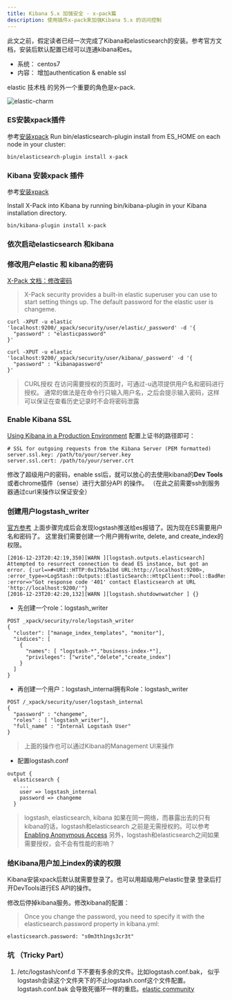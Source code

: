 ```yaml
---
title: Kibana 5.x 加强安全 - x-pack篇
description: 使用插件x-pack来加强Kibana 5.x 的访问控制
---
```

 此文之前，假定读者已经一次完成了Kibana和elasticsearch的安装。参考官方文档，安装后默认配置已经可以连通kibana和es。 
 
 - 系统： centos7
 - 内容： 增加authentication & enable ssl
 
 elastic 技术栈 的另外一个重要的角色是x-pack. 

![elastic-charm](/assets/preimg/Elastic-Technologies/elastic-charm.png)

### ES安装xpack插件
参考[安装xpack](https://www.elastic.co/guide/en/x-pack/current/installing-xpack.html)
Run bin/elasticsearch-plugin install from ES_HOME on each node in your cluster:
```
bin/elasticsearch-plugin install x-pack
```

### Kibana 安装xpack 插件
参考[安装xpack](https://www.elastic.co/guide/en/x-pack/current/installing-xpack.html)

Install X-Pack into Kibana by running bin/kibana-plugin in your Kibana installation directory.
```
bin/kibana-plugin install x-pack
```
### 依次启动elasticsearch 和kibana


### 修改用户elastic 和 kibana的密码
[X-Pack 文档：修改密码](https://www.elastic.co/guide/en/x-pack/current/security-getting-started.html)
> X-Pack security provides a built-in elastic superuser you can use to start setting things up. The default password for the elastic user is changeme.

```
curl -XPUT -u elastic 'localhost:9200/_xpack/security/user/elastic/_password' -d '{
  "password" : "elasticpassword"
}'
```
```
curl -XPUT -u elastic 'localhost:9200/_xpack/security/user/kibana/_password' -d '{
  "password" : "kibanapassword"
}'
```
> CURL授权
在访问需要授权的页面时，可通过-u选项提供用户名和密码进行授权。 通常的做法是在命令行只输入用户名，之后会提示输入密码，这样可以保证在查看历史记录时不会将密码泄露

### Enable Kibana SSL
[Using Kibana in a Production Environment](https://www.elastic.co/guide/en/kibana/current/production.html)
配置上证书的路径即可：
```
# SSL for outgoing requests from the Kibana Server (PEM formatted)
server.ssl.key: /path/to/your/server.key
server.ssl.cert: /path/to/your/server.crt
```
修改了超级用户的密码，enable ssl后，就可以放心的去使用kibana的**Dev Tools** 或者chrome插件（sense）进行大部分API 的操作。 （在此之前需要ssh到服务器通过curl来操作以保证安全）
### 创建用户logstash_writer
[官方参考](https://www.elastic.co/guide/en/x-pack/5.1/logstash.html)
上面步骤完成后会发现logstash推送给es报错了。因为现在ES需要用户名和密码了。 这里我们需要创建一个用户拥有write, delete, and create_index的权限。

```
[2016-12-23T20:42:19,350][WARN ][logstash.outputs.elasticsearch] Attempted to resurrect connection to dead ES instance, but got an error. {:url=>#<URI::HTTP:0x17b5a1bd URL:http://localhost:9200>, :error_type=>LogStash::Outputs::ElasticSearch::HttpClient::Pool::BadResponseCodeError, :error=>"Got response code '401' contact Elasticsearch at URL 'http://localhost:9200/'"}
[2016-12-23T20:42:20,132][WARN ][logstash.shutdownwatcher ] {}

```
- 先创建一个role：logstash_writer

```
POST _xpack/security/role/logstash_writer
{
  "cluster": ["manage_index_templates", "monitor"],
  "indices": [
    {
      "names": [ "logstash-*","business-index-*"], 
      "privileges": ["write","delete","create_index"]
    }
  ]
}
```

 - 再创建一个用户：logstash_internal拥有Role：logstash_writer

```
POST /_xpack/security/user/logstash_internal
{
  "password" : "changeme",
  "roles" : [ "logstash_writer"],
  "full_name" : "Internal Logstash User"
}
```
> 上面的操作也可以通过Kibana的Management UI来操作

- 配置logstash.conf

```
output {
  elasticsearch {
    ...
    user => logstash_internal
    password => changeme
  }
```

> logstash, elasticsearch, kibana 如果在同一网络，而暴露出去的只有kibana的话，logstash和elasticsearch 之前是无需授权的。可以参考[Enabling Anonymous Access](https://www.elastic.co/guide/en/x-pack/current/anonymous-access.html) 另外，logstash和elasticsearch之间如果需要授权，会不会有性能的影响？

### 给Kibana用户加上index的读的权限
Kibana安装xpack后默认就需要登录了。也可以用超级用户elastic登录
登录后打开DevTools进行ES API的操作。


修改后停掉kibana服务。修改kibana的配置：
> Once you change the password, you need to specify it with the elasticsearch.password property in kibana.yml:

```
elasticsearch.password: "s0m3th1ngs3cr3t"
```

 
### 坑 （Tricky Part）

 1. /etc/logstash/conf.d 下不要有多余的文件。比如logstash.conf.bak， 似乎logstash会读这个文件夹下的不止logstash.conf这个文件配置。logstash.conf.bak 会导致死循环一样的重启。[elastic community](https://discuss.elastic.co/t/logstash-endless-loop-with-starting-and-stopping/69913)